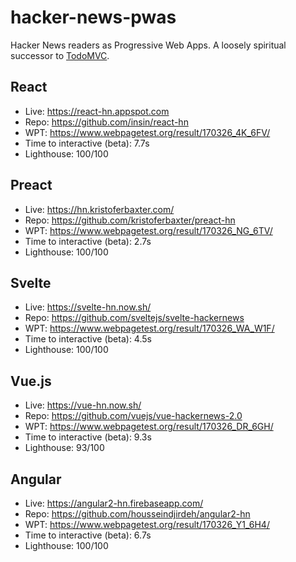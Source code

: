 # hacker-news-pwas
Hacker News readers as Progressive Web Apps. A loosely spiritual successor to [TodoMVC](https://github.com/tastejs/todomvc).

## React

* Live: https://react-hn.appspot.com
* Repo: https://github.com/insin/react-hn
* WPT: https://www.webpagetest.org/result/170326_4K_6FV/
* Time to interactive (beta): 7.7s
* Lighthouse: 100/100

## Preact

* Live: https://hn.kristoferbaxter.com/
* Repo: https://github.com/kristoferbaxter/preact-hn
* WPT: https://www.webpagetest.org/result/170326_NG_6TV/
* Time to interactive (beta): 2.7s
* Lighthouse: 100/100

## Svelte

* Live: https://svelte-hn.now.sh/
* Repo: https://github.com/sveltejs/svelte-hackernews
* WPT: https://www.webpagetest.org/result/170326_WA_W1F/
* Time to interactive (beta): 4.5s
* Lighthouse: 100/100

## Vue.js

* Live: https://vue-hn.now.sh/
* Repo: https://github.com/vuejs/vue-hackernews-2.0
* WPT: https://www.webpagetest.org/result/170326_DR_6GH/
* Time to interactive (beta): 9.3s
* Lighthouse: 93/100

## Angular

* Live: https://angular2-hn.firebaseapp.com/
* Repo: https://github.com/housseindjirdeh/angular2-hn
* WPT: https://www.webpagetest.org/result/170326_Y1_6H4/
* Time to interactive (beta): 6.7s
* Lighthouse: 100/100


